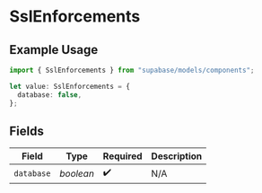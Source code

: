 # SslEnforcements

## Example Usage

```typescript
import { SslEnforcements } from "supabase/models/components";

let value: SslEnforcements = {
  database: false,
};
```

## Fields

| Field              | Type               | Required           | Description        |
| ------------------ | ------------------ | ------------------ | ------------------ |
| `database`         | *boolean*          | :heavy_check_mark: | N/A                |